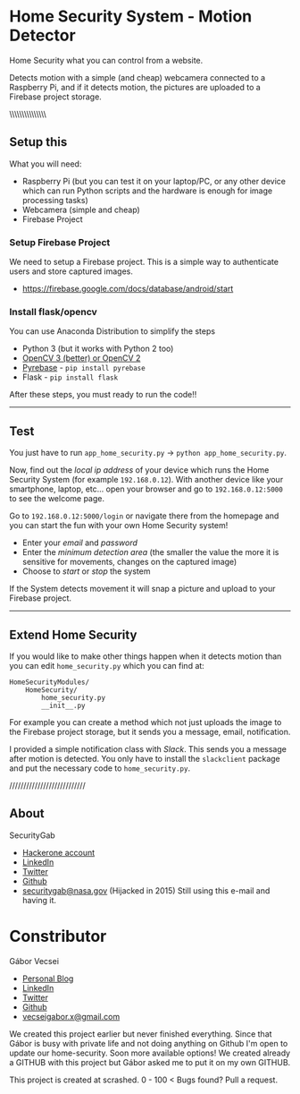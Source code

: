 # Home Security System - Motion Detector

Home Security what you can control from a website.

Detects motion with a simple (and cheap) webcamera connected to a Raspberry Pi,
and if it detects motion, the pictures are uploaded to a Firebase project storage.

\\\\\\\\\\\\\\\\\\\\\\\\\\\\\\

## Setup this

What you will need:

- Raspberry Pi (but you can test it on your laptop/PC,
or any other device which can run Python scripts and the hardware is enough for image processing tasks)
- Webcamera (simple and cheap)
- Firebase Project

### Setup Firebase Project

We need to setup a Firebase project. This is a simple way to authenticate users and store captured images.

- https://firebase.google.com/docs/database/android/start

### Install flask/opencv

You can use Anaconda Distribution to simplify the steps

- Python 3 (but it works with Python 2 too)
- [OpenCV 3 (better) or OpenCV 2](http://opencv.org/)
- [Pyrebase](https://github.com/thisbejim/Pyrebase) - `pip install pyrebase`
- Flask - `pip install flask`

After these steps, you must ready to run the code!!

--------------------------

## Test

You just have to run `app_home_security.py` -> `python app_home_security.py`.

Now, find out the *local ip address* of your device which runs the Home Security System (for example `192.168.0.12`).
With another device like your smartphone, laptop, etc... open your browser and go to `192.168.0.12:5000` to see the welcome page.

Go to `192.168.0.12:5000/login` or navigate there from the homepage and you can start the fun with your own Home Security system!

* Enter your *email* and *password*
* Enter the *minimum detection area* (the smaller the value the more it is sensitive for movements, changes on the captured image)
* Choose to *start* or *stop* the system

If the System detects movement it will snap a picture and upload to your Firebase project.

--------------------------

## Extend Home Security

If you would like to make other things happen when it detects motion than you can edit
`home_security.py` which you can find at:

```
HomeSecurityModules/
    HomeSecurity/
        home_security.py
        __init__.py
```

For example you can create a method which not just uploads the image to the Firebase project storage,
but it sends you a message, email, notification.

I provided a simple notification class with *Slack*. This sends you a message after motion is detected. You only have to
install the `slackclient` package and put the necessary code to `home_security.py`.

///////////////////////////

## About

SecurityGab

- [Hackerone account](https://hackerone.com/securitygab/)
- [LinkedIn](https://www.linkedin.com/in/dengisan)
- [Twitter](https://twitter.com/PNaturlo)
- [Github](https://github.com/securitygab)
- securitygab@nasa.gov (Hijacked in 2015) Still using this e-mail and having it.

# Constributor

Gábor Vecsei

- [Personal Blog](https://gaborvecsei.wordpress.com/)
- [LinkedIn](https://www.linkedin.com/in/gaborvecsei)
- [Twitter](https://twitter.com/GAwesomeBE)
- [Github](https://github.com/gaborvecsei)
- vecseigabor.x@gmail.com

We created this project earlier but never finished everything. 
Since that Gábor is busy with private life and not doing anything on Github I'm open to update our home-security.
Soon more available options! We created already a GITHUB with this project but Gábor asked me to put it on my own GITHUB. 

This project is created at scrashed. 0 - 100 <
Bugs found? Pull a request.
